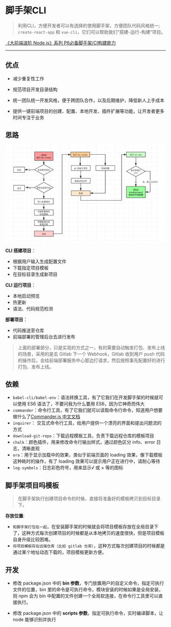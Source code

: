 # 脚手架CLI

> 利用CLI，方便开发者可以有选择的使用脚手架，方便团队代码风格统一; `create-react-app` 和 `vue-cli`，它们可以帮助我们”搭建-运行-构建“项目。

[《大前端进阶 Node.js》系列 P6必备脚手架/CI构建能力](https://juejin.im/post/5e7a22a8e51d4526d87c99ed?utm_source=gold_browser_extension)

***

## 优点

- 减少重复性工作

- 规范项目开发目录结构

- 统一团队统一开发风格，便于跨团队合作，以及后期维护，降低新人上手成本

- 提供一键前端项目的创建、配置、本地开发、插件扩展等功能，让开发者更多时间专注于业务

## 思路

![cli](./cli.png)

**CLI 搭建项目**：

- 根据用户输入生成配置文件
- 下载指定项目模板
- 在目标目录生成新项目

**CLI 运行项目**：

- 本地启动预览
- 热更新
- 语法、代码规范检测

**部署项目**：

- 代码推送至仓库
- 前端部署的管理后台去进行发布

> 上面的部署部分，只是实现的方式之一，有的需要自动触发打包、发布上线的场景，采用的是去 Gitlab 下一个 Webhook，Gitlab 收到用户 push 代码的操作后，会给前端部署服务中心那边打请求，然后按照事先配置好的进行打包、发布上线。

## 依赖

- `babel-cli/babel-env`：语法转换工具，有了它我们在开发脚手架的时候就可以使用 ES6 语法了，不要问我为什么要用 ES6，因为它神奇而伟大
- `commander`：命令行工具，有了它我们就可以读取命令行命令，知道用户想要做什么了[Commander.js 中文文档](https://juejin.im/post/5cefb981e51d454f73356ce9)
- `inquirer`： 交互式命令行工具，给用户提供一个漂亮的界面和提出问题流的方式
- `download-git-repo`：下载远程模板工具，负责下载远程仓库的模板项目
- `chalk`：颜色插件，用来修改命令行输出样式，通过颜色区分 info、error 日志，清晰直观
- `ora`：用于显示加载中的效果，类似于前端页面的 loading 效果，像下载模板这种耗时的操作，有了 loading 效果可以提示用户正在进行中，请耐心等待
- `log-symbols`：日志彩色符号，用来显示√ 或 × 等的图标

## 脚手架项目吗模板

> 在脚手架执行创建项目命令的时候，直接将准备好的模板拷贝到目标目录下。

**存放位置**:

- `和脚手架打包在一起`，在安装脚手架的时候就会将项目模板存放在全局目录下了，这种方式每次创建项目的时候都是从本地拷贝的速度很快，但是项目模板自身升级比较困难。
- `将项目模板存在远端仓库（比如 gitlab 仓库）`，这种方式每次创建项目的时候都是通过某个地址动态下载的，项目模板更新方便。

## 开发

- 修改 package.json 中的 **bin 参数**，专门放置用户的自定义命令，指定可执行文件的位置，bin 里的命令是可执行命令，模块安装的时候如果是全局安装，则 npm 会为 bin 中配置的文件创建一个全局软连接，在命令行工具里可以直接执行。

- 修改 package.json 中的 **scripts 参数**，指定可执行命令，实时编译脚本，让 node 能够识别并执行
